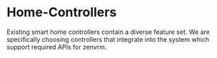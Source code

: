 # Home-Controllers
Existing smart home controllers contain a diverse feature set. We are specifically choosing controllers that integrate into the system which support required APIs for zenvrm.
